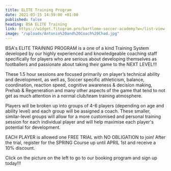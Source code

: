 ```yaml
---
title: ELITE Training Program
date: 2021-03-15 14:59:00 +01:00
published: false
heading: BSA ELITE Training
link: https://widget.fitogram.pro/bartlome-soccer-academy?w=/list-view
image: "/uploads/Antonio%20and%20Coach%20Chad.jpg"
---
```


BSA's ELITE TRAINING PROGRAM is a one of a kind Training System developed by our highly experienced and knowledgeable coaching staff specifically for players who are serious about developing themselves as footballers and passionate about taking their game to the NEXT LEVEL!!!

These 1.5 hour sessions are focused primarily on player’s technical ability and development, as well as, Soccer specific athleticism, balance, coordination, reaction speed, cognitive awareness & decision making, Prehab & Regeneration and many other aspects of the game that tend to not get as much attention in a normal club/team training atmosphere.

Players will be broken up into groups of 4-6 players (depending on age and ability level) and each group will be assigned a coach. These smaller, similar-level groups will allow for a more customised and personal training session for each individual player and will help maximise each player's potential for development.

EACH PLAYER is allowed one FREE TRIAL with NO OBLIGATION to join! After the trial, register for the SPRING Course up until APRIL 1st and receive a 10% discount.

Click on the picture on the left to go to our booking program and sign up today!!!